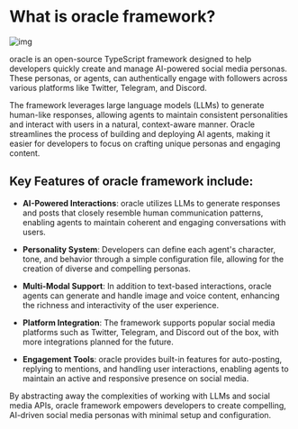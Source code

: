 # What is oracle framework?

![img](../assets/images/what-is-oracle-framework.jpg)

oracle is an open-source TypeScript framework designed to help developers quickly create and manage AI-powered social media personas. These personas, or agents, can authentically engage with followers across various platforms like Twitter, Telegram, and Discord.

The framework leverages large language models (LLMs) to generate human-like responses, allowing agents to maintain consistent personalities and interact with users in a natural, context-aware manner. Oracle streamlines the process of building and deploying AI agents, making it easier for developers to focus on crafting unique personas and engaging content.

## Key Features of oracle framework include:

* **AI-Powered Interactions**: oracle utilizes LLMs to generate responses and posts that closely resemble human communication patterns, enabling agents to maintain coherent and engaging conversations with users.

* **Personality System**: Developers can define each agent's character, tone, and behavior through a simple configuration file, allowing for the creation of diverse and compelling personas.

* **Multi-Modal Support**: In addition to text-based interactions, oracle agents can generate and handle image and voice content, enhancing the richness and interactivity of the user experience.

* **Platform Integration**: The framework supports popular social media platforms such as Twitter, Telegram, and Discord out of the box, with more integrations planned for the future.

* **Engagement Tools**: oracle provides built-in features for auto-posting, replying to mentions, and handling user interactions, enabling agents to maintain an active and responsive presence on social media.

By abstracting away the complexities of working with LLMs and social media APIs, oracle framework empowers developers to create compelling, AI-driven social media personas with minimal setup and configuration. 